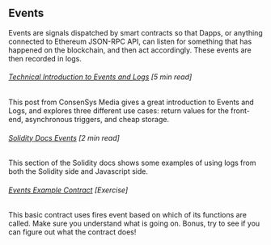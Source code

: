 ## Events

Events are signals dispatched by smart contracts so that Dapps, or anything connected to Ethereum JSON-RPC API, can listen for something that has happened on the blockchain, and then act accordingly. These events are then recorded in logs.

###### [Technical Introduction to Events and Logs](https://media.consensys.net/technical-introduction-to-events-and-logs-in-ethereum-a074d65dd61e) \[5 min read\]

This post from ConsenSys Media gives a great introduction to Events and Logs, and explores three different use cases: return values for the front-end, asynchronous triggers, and cheap storage.

###### [Solidity Docs Events](http://solidity.readthedocs.io/en/develop/contracts.html#events) \[2 min read\]

This section of the Solidity docs shows some examples of using logs from both the Solidity side and Javascript side.

###### [Events Example Contract](https://github.com/ethchange/smart-exchange/blob/master/lib/contracts/SmartExchange.sol) \[Exercise\]

This basic contract uses fires event based on which of its functions are called.  Make sure you understand what is going on.  Bonus, try to see if you can figure out what the contract does!

